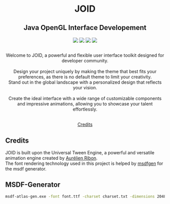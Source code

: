 <div align="center">

# JOID
## Java OpenGL Interface Developement

<div align="center" >
  <img align="center" src="https://img.shields.io/badge/version-1.0.0 (8c9ee43)-blue">
  <img align="center" src="https://img.shields.io/badge/maintainer-Zeldown-orange">
  <img align="center" src="https://img.shields.io/maintenance/yes/9999">
  <img align="center" src="https://github.com/Zeldown/JOID/actions/workflows/push.yml/badge.svg">
</div>

<br>

Welcome to JOID, a powerful and flexible user interface toolkit designed for developer community.
<br><br>
Design your project uniquely by making the theme that best fits your preferences, as there is no default theme to limit your creativity.
<br>
Stand out in the global landscape with a personalized design that reflects your vision.
<br><br>
Create the ideal interface with a wide range of customizable components and impressive animations, allowing you to showcase your talent effortlessly.
<br><br>

[Credits](#credits)

</div>

## Credits

JOID is built upon the Universal Tween Engine, a powerful and versatile animation engine created by [Aurélien Ribon](https://github.com/AurelienRibon).<br>
The font rendering technology used in this project is helped by [msdfgen](https://github.com/Chlumsky/msdfgen) for the msdf generator.

## MSDF-Generator

```bash
msdf-atlas-gen.exe -font font.ttf -charset charset.txt -dimensions 2048 2048 -imageout font.png -json font.json -type msdf -pxrange 24 -coloringstrategy distance
```